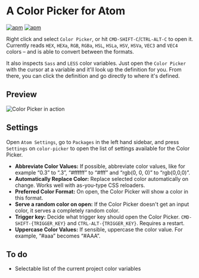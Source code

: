 # A Color Picker for Atom

[![apm](https://img.shields.io/apm/v/color-picker.svg?style=flat-square)]() [![apm](https://img.shields.io/apm/dm/color-picker.svg?style=flat-square)]()

Right click and select `Color Picker`, or hit `CMD-SHIFT-C`/`CTRL-ALT-C` to open it. Currently reads `HEX`, `HEXa`, `RGB`, `RGBa`, `HSL`, `HSLa`, `HSV`, `HSVa`, `VEC3` and `VEC4` colors – and is able to convert between the formats.

It also inspects `Sass` and `LESS` color variables. Just open the `Color Picker` with the cursor at a variable and it'll look up the definition for you. From there, you can click the definition and go directly to where it's defined.

## Preview

![Color Picker in action](https://github.com/thomaslindstrom/color-picker/raw/master/preview.gif)

## Settings

Open `Atom Settings`, go to `Packages` in the left hand sidebar, and press `Settings` on `color-picker` to open the list of settings available for the Color Picker.

- **Abbreviate Color Values:** If possible, abbreviate color values, like for example “0.3” to “.3”,  “#ffffff” to “#fff” and “rgb(0, 0, 0)” to “rgb(0,0,0)”.
- **Automatically Replace Color:** Replace selected color automatically on change. Works well with as-you-type CSS reloaders.
- **Preferred Color Format:** On open, the Color Picker will show a color in this format.
- **Serve a random color on open:** If the Color Picker doesn't get an input color, it serves a completely random color.
- **Trigger key:** Decide what trigger key should open the Color Picker. `CMD-SHIFT-{TRIGGER_KEY}` and `CTRL-ALT-{TRIGGER_KEY}`. Requires a restart.
- **Uppercase Color Values:** If sensible, uppercase the color value. For example, “#aaa” becomes “#AAA”.

## To do

- Selectable list of the current project color variables

